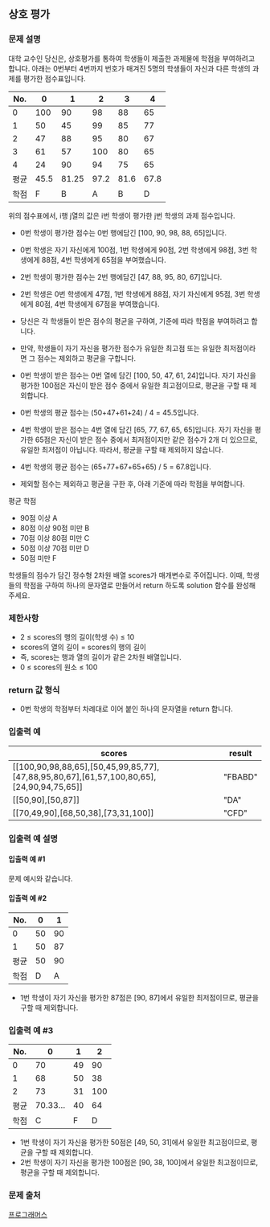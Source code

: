 ## 상호 평가
### 문제 설명
대학 교수인 당신은, 상호평가를 통하여 학생들이 제출한 과제물에 학점을 부여하려고 합니다. 아래는 0번부터 4번까지 번호가 매겨진 5명의 학생들이 자신과 다른 학생의 과제를 평가한 점수표입니다.

|No.|	0|	1|	2|	3|	4|
|---|---|---|---|---|---|
|0|	100|	90|	98|	88|	65|
|1|	50|	45|	99|	85|	77|
|2|	47|	88|	95|	80|	67|
|3|	61|	57|	100|	80|	65|
|4|	24|	90|	94|	75|	65|
|평균|	45.5|	81.25|	97.2|	81.6|	67.8|
|학점|	F|	B|	A|	B|	D|
위의 점수표에서, i행 j열의 값은 i번 학생이 평가한 j번 학생의 과제 점수입니다.

- 0번 학생이 평가한 점수는 0번 행에담긴 [100, 90, 98, 88, 65]입니다.
- 0번 학생은 자기 자신에게 100점, 1번 학생에게 90점, 2번 학생에게 98점, 3번 학생에게 88점, 4번 학생에게 65점을 부여했습니다.
- 2번 학생이 평가한 점수는 2번 행에담긴 [47, 88, 95, 80, 67]입니다.
- 2번 학생은 0번 학생에게 47점, 1번 학생에게 88점, 자기 자신에게 95점, 3번 학생에게 80점, 4번 학생에게 67점을 부여했습니다.
- 당신은 각 학생들이 받은 점수의 평균을 구하여, 기준에 따라 학점을 부여하려고 합니다.
- 만약, 학생들이 자기 자신을 평가한 점수가 유일한 최고점 또는 유일한 최저점이라면 그 점수는 제외하고 평균을 구합니다.

- 0번 학생이 받은 점수는 0번 열에 담긴 [100, 50, 47, 61, 24]입니다. 자기 자신을 평가한 100점은 자신이 받은 점수 중에서 유일한 최고점이므로, 평균을 구할 때 제외합니다.
- 0번 학생의 평균 점수는 (50+47+61+24) / 4 = 45.5입니다.
- 4번 학생이 받은 점수는 4번 열에 담긴 [65, 77, 67, 65, 65]입니다. 자기 자신을 평가한 65점은 자신이 받은 점수 중에서 최저점이지만 같은 점수가 2개 더 있으므로, 유일한 최저점이 아닙니다. 따라서, 평균을 구할 때 제외하지 않습니다.
- 4번 학생의 평균 점수는 (65+77+67+65+65) / 5 = 67.8입니다.
- 제외할 점수는 제외하고 평균을 구한 후, 아래 기준에 따라 학점을 부여합니다.

평균	학점
- 90점 이상	A
- 80점 이상 90점 미만	B
- 70점 이상 80점 미만	C
- 50점 이상 70점 미만	D
- 50점 미만	F

학생들의 점수가 담긴 정수형 2차원 배열 scores가 매개변수로 주어집니다. 이때, 학생들의 학점을 구하여 하나의 문자열로 만들어서 return 하도록 solution 함수를 완성해주세요.

### 제한사항
- 2 ≤ scores의 행의 길이(학생 수) ≤ 10
- scores의 열의 길이 = scores의 행의 길이
- 즉, scores는 행과 열의 길이가 같은 2차원 배열입니다.
- 0 ≤ scores의 원소 ≤ 100

### return 값 형식
- 0번 학생의 학점부터 차례대로 이어 붙인 하나의 문자열을 return 합니다.

### 입출력 예
|scores|	result|
|---|---|
|[[100,90,98,88,65],[50,45,99,85,77],[47,88,95,80,67],[61,57,100,80,65],[24,90,94,75,65]]	|"FBABD"|
|[[50,90],[50,87]]|	"DA"|
|[[70,49,90],[68,50,38],[73,31,100]]|	"CFD"|

### 입출력 예 설명
#### 입출력 예 #1

문제 예시와 같습니다.

#### 입출력 예 #2

|No.|	0|	1|
|---|---|---|
|0|	50|	90|
|1|	50|	87|
|평균|	50|	90|
|학점|	D|	A|
- 1번 학생이 자기 자신을 평가한 87점은 [90, 87]에서 유일한 최저점이므로, 평균을 구할 때 제외합니다.

### 입출력 예 #3

|No.|	0|	1|	2|
|---|---|---|---|
|0|	70|	49|	90|
|1|	68|	50|	38|
|2|	73|	31|	100|
|평균|	70.33…|	40|	64|
|학점|	C|	F|	D|
- 1번 학생이 자기 자신을 평가한 50점은 [49, 50, 31]에서 유일한 최고점이므로, 평균을 구할 때 제외합니다.
- 2번 학생이 자기 자신을 평가한 100점은 [90, 38, 100]에서 유일한 최고점이므로, 평균을 구할 때 제외합니다.

### 문제 출처
[프로그래머스](https://programmers.co.kr/learn/courses/30/lessons/83201)